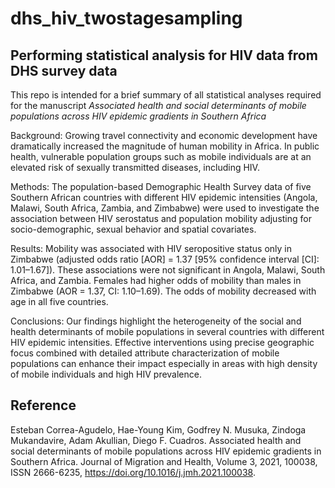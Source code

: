 # dhs_hiv_twostagesampling
## Performing statistical analysis for HIV data from DHS survey data

This repo is intended for a brief summary of all statistical analyses required for the manuscript *Associated health and social determinants of mobile populations across
HIV epidemic gradients in Southern Africa*



Background: Growing travel connectivity and economic development have dramatically increased the magnitude of human mobility in Africa. In public health, vulnerable population groups such as mobile individuals are at an elevated risk of sexually transmitted diseases, including HIV.

Methods: The population-based Demographic Health Survey data of five Southern African countries with different HIV epidemic intensities (Angola, Malawi, South Africa, Zambia, and Zimbabwe) were used to investigate the association between HIV serostatus and population mobility adjusting for socio-demographic, sexual behavior
and spatial covariates. 

Results: Mobility was associated with HIV seropositive status only in Zimbabwe (adjusted odds ratio [AOR] = 1.37 [95% confidence interval [CI]: 1.01–1.67]). These associations were not significant in Angola, Malawi, South Africa, and Zambia. Females had higher odds of mobility than males in Zimbabwe (AOR = 1.37, CI: 1.10–1.69).
The odds of mobility decreased with age in all five countries. 

Conclusions: Our findings highlight the heterogeneity of the social and health determinants of mobile populations in several countries with different HIV epidemic intensities. Effective interventions using precise geographic focus combined with detailed attribute characterization of mobile populations can enhance their impact especially in areas with high density of mobile individuals and high HIV prevalence.



## Reference

Esteban Correa-Agudelo, Hae-Young Kim, Godfrey N. Musuka, Zindoga Mukandavire, Adam Akullian, Diego F. Cuadros. Associated health and social determinants of mobile populations across HIV epidemic gradients in Southern Africa. Journal of Migration and Health, Volume 3, 2021, 100038, ISSN 2666-6235, https://doi.org/10.1016/j.jmh.2021.100038.

